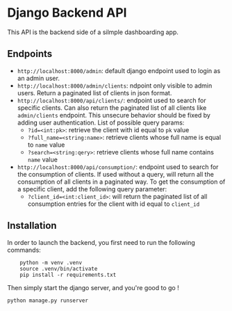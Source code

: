 Django Backend API
====================

This API is the backend side of a silmple dashboarding app.


Endpoints
------------

- `http://localhost:8000/admin`: default django endpoint used to login as an admin user.
- `http://localhost:8000/admin/clients`: ndpoint only visible to admin users. Return a paginated list of clients in json format.
- `http://localhost:8000/api/clients/`: endpoint used to search for specific clients. Can also return the paginated list of all clients like `admin/clients` endpoint. This unsecure  behavior should be fixed by adding user authentication. List of possible query params:
    - `?id=<int:pk>`: retrieve the client with id equal to `pk` value
    - `?full_name=<string:name>`: retrieve clients whose full name is equal to `name` value
    - `?search=<string:qery>`: retrieve clients whose full name contains `name` value
- `http://localhost:8000/api/consumption/`: endpoint used to search for the consumption of clients. If used without a query, will return all the consumption of all clients in a paginated way. To get the consumption of a specific client, add the following query parameter:
    - `?client_id=<int:client_id>`: will return the paginated list of all consumption entries for the client with id equal to `client_id`

Installation
------------

In order to launch the backend, you first need to run the following commands:
```
    python -m venv .venv
    source .venv/bin/activate
    pip install -r requirements.txt
```

Then simply start the django server, and you're good to go !

`python manage.py runserver`
